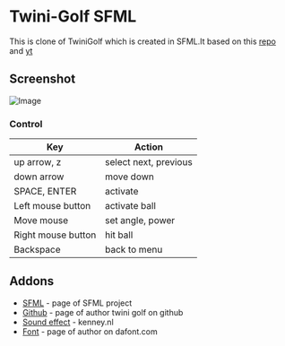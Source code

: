 # Twini-Golf SFML
This is clone of TwiniGolf which is created in SFML.It based on this [repo](https://github.com/PolyMarsDev/Twini-Golf) and [yt](https://www.youtube.com/watch?v=iEn0ozP-jxc&ab_channel=PolyMars)

## Screenshot
![Image](https://user-images.githubusercontent.com/28188300/222953464-29a078e1-2df0-4ec9-b7c7-3bad2d1998c5.gif)


### Control

|     Key       | Action        |
| ------------- | ------------- |
| up arrow, z             | select next, previous  |
| down arrow         | move down  |
| SPACE, ENTER             | activate  |
| Left mouse button           | activate ball  |
| Move mouse            | set angle, power  |
| Right mouse button           | hit ball  |
| Backspace           | back to menu  |

## Addons
* [SFML](https://www.sfml-dev.org/) - page of SFML project
* [Github](https://github.com/PolyMarsDev) - page of author twini golf on github
* [Sound effect](https://www.kenney.nl/) - kenney.nl
* [Font](https://www.dafont.com/craftron-gaming.d6128) - page of author on dafont.com
